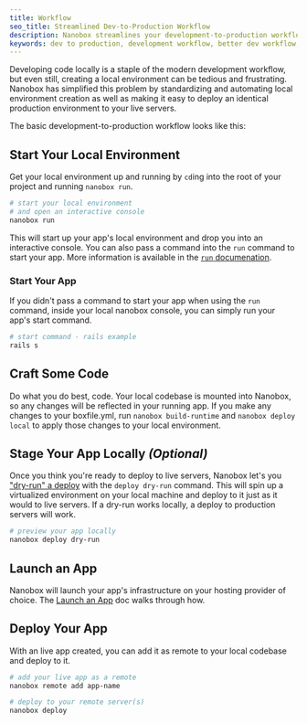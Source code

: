```yaml
---
title: Workflow
seo_title: Streamlined Dev-to-Production Workflow
description: Nanobox streamlines your development-to-production workflow.
keywords: dev to production, development workflow, better dev workflow, development strategy
---
```


Developing code locally is a staple of the modern development workflow, but even still, creating a local environment can be tedious and frustrating. Nanobox has simplified this problem by standardizing and automating local environment creation as well as making it easy to deploy an identical production environment to your live servers.

The basic development-to-production workflow looks like this:

## Start Your Local Environment
Get your local environment up and running by `cd`ing into the root of your project and running `nanobox run`.

```bash
# start your local environment
# and open an interactive console
nanobox run
```

This will start up your app's local environment and drop you into an interactive console. You can also pass a command into the `run` command to start your app. More information is available in the [`run` documenation](/cli/run/).

### Start Your App
If you didn't pass a command to start your app when using the `run` command, inside your local nanobox console, you can simply run your app's start command.

```bash
# start command - rails example
rails s
```

## Craft Some Code
Do what you do best, code. Your local codebase is mounted into Nanobox, so any changes will be reflected in your running app. If you make any changes to your boxfile.yml, run `nanobox build-runtime` and `nanobox deploy local` to apply those changes to your local environment.

## Stage Your App Locally _(Optional)_
Once you think you're ready to deploy to live servers, Nanobox let's you ["dry-run" a deploy](/workflow/dry-run/) with the `deploy dry-run` command. This will spin up a virtualized environment on your local machine and deploy to it just as it would to live servers. If a dry-run works locally, a deploy to production servers will work.

```bash
# preview your app locally
nanobox deploy dry-run
```

## Launch an App
Nanobox will launch your app's infrastructure on your hosting provider of choice. The [Launch an App](/workflow/launch-app) doc walks through how.

## Deploy Your App
With an live app created, you can add it as remote to your local codebase and deploy to it.

```bash
# add your live app as a remote
nanobox remote add app-name

# deploy to your remote server(s)
nanobox deploy
```
